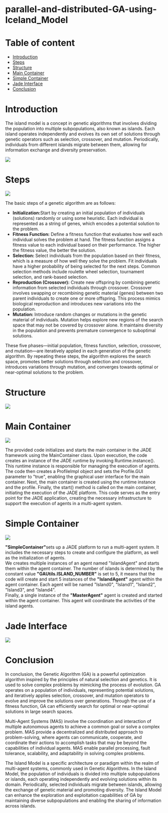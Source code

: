 # parallel-and-distributed-GA-using-Iceland_Model
<h1>Table of content</h1>
<ul>
  <li><a href="#intro">Introduction</a></li>
  <li><a href="#steps">Steps</a></li>
   <li><a href="#structure">Structure</a></li>
   <li><a href="#main">Main Container</a></li>
   <li><a href="#simple">Simple Container</a></li>
   <li><a href="#jade">Jade Interface</a> </li>
  <li><a href="#conclusion">Conclusion</a></li>
</ul>
<h1 id="intro">Introduction</h1>
<p>The island model is a concept in genetic algorithms that involves dividing the population into multiple subpopulations, also known as islands. Each island operates independently and evolves its own set of solutions through genetic operators such as selection, crossover, and mutation. Periodically, individuals from different islands migrate between them, allowing for information exchange and diversity preservation.</p>
<img src="/capture/islandmodel.png"/>
<h1 id="steps">Steps</h1>
<img src="steps.jpeg"/>
<p>The basic steps of a genetic algorithm are as follows:</p>
<ul>
  <li><b>Initialization:</b>Start by creating an initial population of individuals (solutions) randomly or using some heuristic. Each individual is represented as a string of genes, which encodes a potential solution to the problem.</li>
  <li><b>Fitness Function:</b> Define a fitness function that evaluates how well each individual solves the problem at hand. The fitness function assigns a fitness value to each individual based on their performance. The higher the fitness value, the better the solution.</li>
  <li><b>Selection: </b>Select individuals from the population based on their fitness, which is a measure of how well they solve the problem. Fit individuals have a higher probability of being selected for the next steps. Common selection methods include roulette wheel selection, tournament selection, and rank-based selection.</li>
  <li><b> Reproduction (Crossover):</b> Create new offspring by combining genetic information from selected individuals through crossover. Crossover involves swapping or recombining genetic material (genes) between two parent individuals to create one or more offspring. This process mimics biological reproduction and introduces new variations into the population.</li>
  <li><b>Mutation: </b>Introduce random changes or mutations in the genetic material of individuals. Mutation helps explore new regions of the search space that may not be covered by crossover alone. It maintains diversity in the population and prevents premature convergence to suboptimal solutions.</li>
</ul>
<p>These five phases—initial population, fitness function, selection, crossover, and mutation—are iteratively applied in each generation of the genetic algorithm. By repeating these steps, the algorithm explores the search space, promotes better solutions through selection and crossover, introduces variations through mutation, and converges towards optimal or near-optimal solutions to the problem.</p>
<h1 id="structure">Structure</h1>
<img src="/capture/str.PNG" />
<h1 id ="main">Main Container</h1>
<img src="/capture/main.PNG" />
<p>The provided code initializes and starts the main container in the JADE framework using the MainContainer class. Upon execution, the code creates an instance of the JADE runtime by invoking Runtime.instance(). This runtime instance is responsible for managing the execution of agents. The code then creates a ProfileImpl object and sets the Profile.GUI parameter to "true", enabling the graphical user interface for the main container. Next, the main container is created using the runtime instance and the profile. Finally, the start() method is called on the main container, initiating the execution of the JADE platform. This code serves as the entry point for the JADE application, creating the necessary infrastructure to support the execution of agents in a multi-agent system.</p>
<h1 id="simple">Simple Container </h1>
<img src="/capture/simple.PNG" />
<p><b>"SimpleContainer"</b>sets up a JADE platform to run a multi-agent system. It includes the necessary steps to create and configure the platform, as well as the initialization of agents.<br>
We creates multiple instances of an agent named "IslandAgent" and starts them within the agent container. The number of islands is determined by the constant value <b>"GAUtils.ISLAND_NUMBER"</b>  is set to 5, it means that the code will create and start 5 instances of the <b>"IslandAgent"</b> agent within the agent container. Each agent will be named "Island0", "Island1", "Island2", "Island3", and "Island4".<br>
  Finally, a single instance of the <b> "MasterAgent"</b> agent is created and started within the agent container. This agent will coordinate the activities of the island agents.
</p>
<h1 id ="jade">Jade Interface </h1>
<img src="/capture/jade.PNG" />
<h1 id="conclusion">Conclusion</h1>
<p>In conclusion, the Genetic Algorithm (GA) is a powerful optimization algorithm inspired by the principles of natural selection and genetics. It is used to solve complex problems by mimicking the process of evolution. GA operates on a population of individuals, representing potential solutions, and iteratively applies selection, crossover, and mutation operators to evolve and improve the solutions over generations. Through the use of a fitness function, GA can efficiently search for optimal or near-optimal solutions in large search spaces.<br>

Multi-Agent Systems (MAS) involve the coordination and interaction of multiple autonomous agents to achieve a common goal or solve a complex problem. MAS provide a decentralized and distributed approach to problem-solving, where agents can communicate, cooperate, and coordinate their actions to accomplish tasks that may be beyond the capabilities of individual agents. MAS enable parallel processing, fault tolerance, scalability, and adaptability in solving complex problems.<br>

The Island Model is a specific architecture or paradigm within the realm of multi-agent systems, commonly used in Genetic Algorithms. In the Island Model, the population of individuals is divided into multiple subpopulations or islands, each operating independently and evolving solutions within its domain. Periodically, selected individuals migrate between islands, allowing the exchange of genetic material and promoting diversity. The Island Model can enhance the exploration and exploitation capabilities of GA by maintaining diverse subpopulations and enabling the sharing of information across islands.</p>

